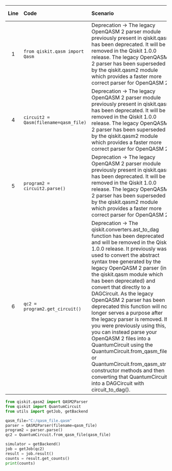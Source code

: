| Line | Code | Scenario | Scenario Id | Reference | Artifact | Refactoring |
| :--: | :--- | :------- | :---------: | :-------: | :------- | :---------- |
| 1 | `from qiskit.qasm import Qasm` | Deprecation -> The legacy OpenQASM 2 parser module previously present in qiskit.qasm has been deprecated. It will be removed in the Qiskit 1.0.0 release. The legacy OpenQASM 2 parser has been superseded by the qiskit.qasm2 module which provides a faster more correct parser for OpenQASM 2. | * | 2edcf1ef-edac-448b-be69-fe31c5179872 | qiskit.qasm.Qasm | `from qiskit.qasm2 import QASM2Parser` |
| 4 | `circuit2 = Qasm(filename=qasm_file)` | Deprecation -> The legacy OpenQASM 2 parser module previously present in qiskit.qasm has been deprecated. It will be removed in the Qiskit 1.0.0 release. The legacy OpenQASM 2 parser has been superseded by the qiskit.qasm2 module which provides a faster more correct parser for OpenQASM 2. | * | 2edcf1ef-edac-448b-be69-fe31c5179872 | Qasm | `parser = QASM2Parser(filename=qasm_file)` |
| 5 | `program2 = circuit2.parse()` | Deprecation -> The legacy OpenQASM 2 parser module previously present in qiskit.qasm has been deprecated. It will be removed in the Qiskit 1.0.0 release. The legacy OpenQASM 2 parser has been superseded by the qiskit.qasm2 module which provides a faster more correct parser for OpenQASM 2. | * | 2edcf1ef-edac-448b-be69-fe31c5179872 | Qasm.parse() | `program2 = parser.parse()` |
| 6 | `qc2 = program2.get_circuit()` | Deprecation -> The qiskit.converters.ast_to_dag function has been deprecated and will be removed in the Qiskit 1.0.0 release. It previously was used to convert the abstract syntax tree generated by the legacy OpenQASM 2 parser (in the qiskit.qasm module which has been deprecated) and convert that directly to a DAGCircuit. As the legacy OpenQASM 2 parser has been deprecated this function will no longer serves a purpose after the legacy parser is removed. If you were previously using this, you can instead parse your OpenQASM 2 files into a QuantumCircuit using the QuantumCircuit.from_qasm_file() or QuantumCircuit.from_qasm_str() constructor methods and then converting that QuantumCircuit into a DAGCircuit with circuit_to_dag(). | * | a1be9ccb-ff98-44ba-a1b5-57e100241a55 | program.get_circuit() | `qc2 = QuantumCircuit.from_qasm_file(qasm_file)` |


```python
from qiskit.qasm2 import QASM2Parser
from qiskit import QuantumCircuit
from utils import getJob, getBackend

qasm_file="C:/qasm_file.qasm"
parser = QASM2Parser(filename=qasm_file)
program2 = parser.parse()
qc2 = QuantumCircuit.from_qasm_file(qasm_file)

simulator = getBackend()
job = getJob(qc2)
result = job.result()
counts = result.get_counts()
print(counts)
```